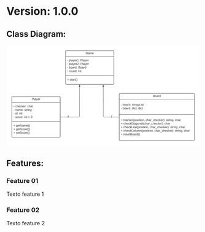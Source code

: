 # Version: 1.0.0

## Class Diagram:

![Image](./images/diagrama.png)


## Features:

### Feature 01

Texto feature 1

### Feature 02

Texto feature 2

